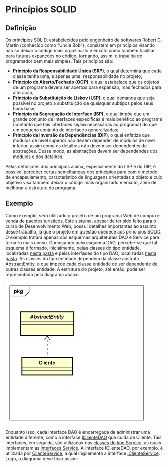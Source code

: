# Princípios SOLID

## Definição

Os princípios SOLID, estabelecidos pelo engenheiro de softwares Robert C. Martin (conhecido como "Uncle Bob"), consistem em princípios visando não só deixar o código mais orgazinado e enxuto como também facilitar para futuras expanções no código, tornando, assim, o trabalho do programador bem mais simples. Tais princípios são:

- **Princípio da Responsabilidade Única (SRP)**, o qual determina que cada classe tenha uma, e apenas uma, responsabilidade no projeto;
- **Princípio do Aberto/Fechado (OCP)**, o qual estabelece que os objetos de um programa devem ser abertos para expansão, mas fechados para alteração;
- **Princípio da Substituição de Liskov (LSP)**, o qual demanda que seja possível no projeto a substituição de quaisquer subtipos pelos seus tipos base;
- **Princípio da Segregação de Interface (ISP)**, o qual impõe que um grande conjunto de interfaces específicas é mais benéfico ao programa (contanto que tais interfaces sejam necessárias ao programa) do que um pequeno conjunto de interfaces generalizadas;
- **Princípio da Inversão de Dependências (DIP)**, o qual enfatiza que módulos de nível superior não devem depender de módulos de nível inferior, assim como os detalhes não devem ser dependentes de abstrações. Desse modo, as abstrações devem ser dependendes dos módulos e dos detalhes.

Pelas definições dos princípios acima, especialmente do LSP e do DIP, é possível perceber certas semelhanças dos princípios para com o método de encapsulamento, característico de linguagens orientadas a objeto e cujo objetivo visa também deixar o código mais organizado e enxuto, além de melhorar a estrutura do programa.

## Exemplo

Como exemplo, será utilizado o projeto de um programa Web de compra e venda de pacotes turísticos. Este sistema, apesar de ter sido feito para o curso de Desenvolvimento Web, possui detalhes importantes ao assunto desse trabalho, já que o projeto em questão obedece aos princípios SOLID. O exemplo tratará apenas dos esquemas arquiteturais DAO e Service para torná-lo mais coeso.
Começando pelo esquema DAO, percebe-se que tal esquema é formado, inicialmente, pelas classes do tipo entidade, localizadas [nesta pasta](https://github.com/HotdogcNutela/Trabalho_POOa_4/tree/main/PacotesTuristicos/src/main/java/br/ufscar/dc/dsw/domain) e pelas interfaces do tipo DAO, localizadas [nesta pasta](https://github.com/HotdogcNutela/Trabalho_POOa_4/tree/main/PacotesTuristicos/src/main/java/br/ufscar/dc/dsw/dao). As classes do tipo entidade dependem da classe abstrata [AbstractEntity](https://github.com/HotdogcNutela/Trabalho_POOa_4/tree/main/PacotesTuristicos/src/main/java/br/ufscar/dc/dsw/domain), o que impede cada classe entidade de ser dependente de outras classes entidade. A estrutura do projeto, até então, pode ser representado pelo diagrama abaixo.

![Diagrama1](https://github.com/HotdogcNutela/Trabalho_POOa_4/blob/main/Esquema%20DAO.png)

Enquanto isso, cada interface DAO é encarregada de administrar uma entidade diferente, como a interface [IClienteDAO](https://github.com/HotdogcNutela/Trabalho_POOa_4/blob/main/PacotesTuristicos/src/main/java/br/ufscar/dc/dsw/dao/IClienteDAO.java) que cuida de Cliente. Tais interfaces, em seguida, são utilizadas nas [classes do tipo Service](https://github.com/HotdogcNutela/Trabalho_POOa_4/tree/main/PacotesTuristicos/src/main/java/br/ufscar/dc/dsw/service/impl), as quais implementam as [interfaces Service](https://github.com/HotdogcNutela/Trabalho_POOa_4/tree/main/PacotesTuristicos/src/main/java/br/ufscar/dc/dsw/service/spec). A interface IClienteDAO, por exemplo, é utilizada por [ClienteService](https://github.com/HotdogcNutela/Trabalho_POOa_4/blob/main/PacotesTuristicos/src/main/java/br/ufscar/dc/dsw/service/impl/ClienteService.java), a qual implementa a interface [IClienteService](https://github.com/HotdogcNutela/Trabalho_POOa_4/blob/main/PacotesTuristicos/src/main/java/br/ufscar/dc/dsw/service/spec/IClienteService.java). Logo, o diagrama deve ficar assim:

